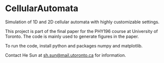 # CellularAutomata

Simulation of 1D and 2D cellular automata with highly customizable settings.

This project is part of the final paper for the PHY196 course at University of Toronto. The code is mainly used to generate figures in the paper.

To run the code, install python and packages numpy and matplotlib.

Contact He Sun at sh.sun@mail.utoronto.ca for information.
